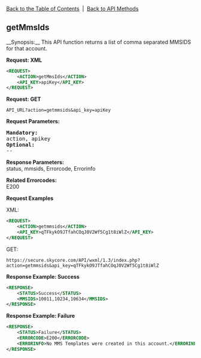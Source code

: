 [Back to the Table of Contents](/1.3/README.md)&nbsp;&nbsp;|&nbsp;&nbsp;[Back to API Methods](API_METHODS.md)
<h2>getMmsIds</h2>
__Synopsis:__  
This API function returns a list of comma separated MMSIDS for that account.

__Request: XML__
```xml
<REQUEST>
    <ACTION>getMmsIds</ACTION>
    <API_KEY>apiKey</API_KEY>
</REQUEST>
```

__Request: GET__  

    API_URL?action=getmmsids&api_key=apiKey
    
__Request Parameters:__  
<pre><strong>Mandatory:</strong>
action, apikey
<strong>Optional:</strong>
--
</pre>

__Response Parameters:__  
status, mmsids, Errorcode, Errorinfo

__Related Errorcodes:__  
E200

__Request Examples__

XML:
```xml
<REQUEST>
    <ACTION>getmmsids</ACTION>
    <API_KEY>qTFkykO9JTfahCOqJ0V2Wf5Cg1t8iWlZ</API_KEY>    
</REQUEST>
```

GET:

    https://secure.skycore.com/API/wxml/1.3/index.php?action=getmmsids&api_key=qTFkykO9JTfahCOqJ0V2Wf5Cg1t8iWlZ

__Response Example: Success__
```xml
<RESPONSE>
    <STATUS>Success</STATUS>
    <MMSIDS>10011,10234,10634</MMSIDS>
</RESPONSE>
```

__Response Example: Failure__
```xml
<RESPONSE>
    <STATUS>Failure</STATUS>
    <ERRORCODE>E200</ERRORCODE>
    <ERRORINFO>No MMS Templates were created in this account.</ERRORINFO>
</RESPONSE>
```
